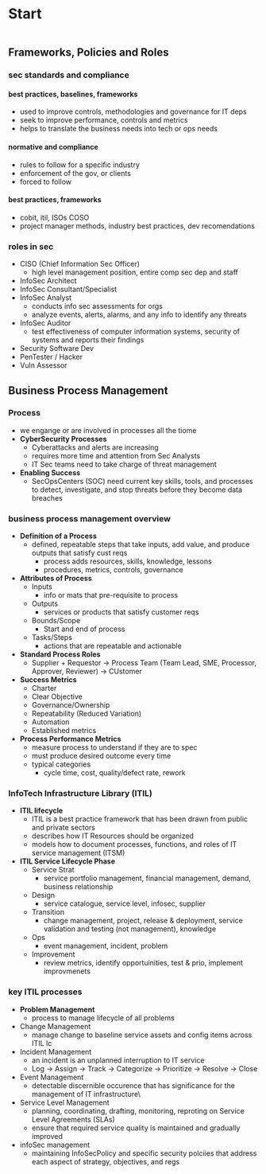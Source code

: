 # Start
```toc
```

## Frameworks, Policies and Roles
### sec standards and compliance
#### best practices, baselines, frameworks
- used to improve controls, methodologies and governance for IT deps
- seek to improve performance, controls and metrics
- helps to translate the business needs into tech or ops needs
#### normative and compliance
- rules to follow for a specific industry
- enforcement of the gov, or clients
- forced to follow 
#### best practices, frameworks
- cobit, itil, ISOs COSO
- project manager methods, industry best practices, dev recomendations

### roles in sec
- CISO (Chief Information Sec Officer)
	- high level management position, entire comp sec dep and staff
- InfoSec Architect
- InfoSec Consultant/Specialist
- InfoSec Analyst
	- conducts info sec assessments for orgs
	- analyze events, alerts, alarms, and any info to identify any threats
- InfoSec Auditor
	- test effectiveness of computer information systems, security of systems and reports their findings
- Security Software Dev
- PenTester / Hacker
- Vuln Assessor




## Business Process Management
### Process
- we engange or are involved in processes all the tiome
- **CyberSecurity Processes**
	- Cyberattacks and alerts are increasing
	- requires more time and attention from Sec Analysts
	- IT Sec teams need to take charge of threat management
- **Enabling Success**
	- SecOpsCenters (SOC) need current key skills, tools, and processes to detect, investigate, and stop threats before they become data breaches

### business process management overview
- **Definition of a Process** 
	- defined, repeatable steps that take inputs, add value, and produce outputs that satisfy cust reqs
		- process adds resources, skills, knowledge, lessons
		- procedures, metrics, controls, governance
- **Attributes of Process**
	- Inputs
		- info or mats that pre-requisite to process
	- Outputs
		- services or products that satisfy customer reqs
	- Bounds/Scope
		- Start and end of process
	- Tasks/Steps
		- actions that are repeatable and actionable
- **Standard Process Roles**
	- Supplier + Requestor -> Process Team (Team Lead, SME, Processor, Approver, Reviewer) -> CUstomer
- **Success Metrics**
	- Charter
	- Clear Objective
	- Governance/Ownership
	- Repeatability (Reduced Variation)
	- Automation
	- Established metrics
- **Process Performance Metrics**
	- measure process to understand if they are to spec
	- must produce desired outcome every time
	- typical categories
		- cycle time, cost, quality/defect rate, rework
### InfoTech Infrastructure Library (ITIL)
- **ITIL lifecycle**
	- ITIL is a best practice framework that has been drawn from public and private sectors
	- describes how IT Resources should be organized 
	- models how to document processes, functions, and roles of IT service management (ITSM)
- **ITIL Service Lifecycle Phase**
	- Service Strat
		- service portfolio management, financial management, demand, business relationship
	- Design
		- service catalogue, service level, infosec, supplier
	- Transition
		- change management, project, release & deployment, service validation and testing (not management), knowledge
	- Ops
		- event management, incident, problem
	- Improvement
		- review metrics, identify opportuinities, test & prio, implement improvmenets 

### key ITIL processes
- **Problem Management**
	- process to manage lifecycle of all problems 
- Change Management 
	- manage change to baseline service assets and config items across ITIL lc
- Incident Management
	- an incident is an unplanned interruption to IT service
	- Log -> Assign -> Track -> Categorize -> Prioritize -> Resolve -> Close
- Event Management
	- detectable discernible occurence that has significance for the management of IT infrastructure\
- Service Level Management
	- planning, coordinating, drafting, monitoring, reproting on Service Level Agreements (SLAs)
	- ensure that required service quality is maintained and gradually improved 
- infoSec management
	- maintaining InfoSecPolicy and specific security polciies that address each aspect of strategy, objectives, and regs